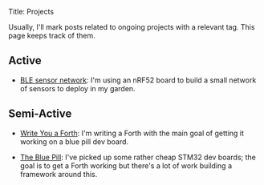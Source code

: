 Title: Projects

Usually, I'll mark posts related to ongoing projects with a relevant tag. This
page keeps track of them.

## Active
+ [BLE sensor network](/tag/bluetooth.html): I'm using an nRF52 board
  to build a small network of sensors to deploy in my garden.

## Semi-Active
+ [Write You a Forth](/tag/wyaf.html): I'm writing a Forth with the main goal
  of getting it working on a blue pill dev board.

+ [The Blue Pill](/tag/bluepill.html): I've picked up some rather cheap STM32
  dev boards; the goal is to get a Forth working but there's a lot of work
  building a framework around this.
